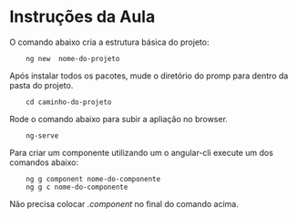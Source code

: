 # Instruções da Aula

O comando abaixo cria a estrutura básica do projeto:
```
    ng new  nome-do-projeto
```
Após instalar todos os pacotes, mude o diretório do promp para dentro da pasta do projeto.

```
    cd caminho-do-projeto
```

Rode o comando abaixo para subir a apliação no browser.
```
    ng-serve
```
Para criar um componente utilizando um o angular-cli execute um dos comandos abaixo:
```
    ng g component nome-do-componente 
    ng g c nome-do-componente
```
Não precisa colocar *.component* no final do comando acima.


